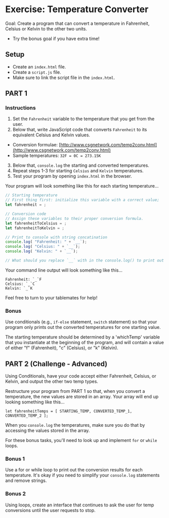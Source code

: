 # Exercise: Temperature Converter

Goal: Create a program that can convert a temperature in Fahrenheit, Celsius or Kelvin to the other two units.
- Try the bonus goal if you have extra time!

## Setup

- Create an `index.html` file.
- Create a `script.js` file.
- Make sure to link the script file in the `index.html`.

## PART 1

### Instructions

1. Set the `Fahrenheit` variable to the temperature that you get from the user.
2. Below that, write JavaScript code that converts `Fahrenheit` to its equivalent Celsius and Kelvin values.
  - Conversion formulae: [http://www.csgnetwork.com/temp2conv.html](http://www.csgnetwork.com/temp2conv.html)
  - Sample temperatures: `32F = 0C = 273.15K`
3. Below that, `console.log` the starting and converted temperatures.
4. Repeat steps 1-3 for starting `Celsius` and `Kelvin` temperatures.
5. Test your program by opening `index.html` in the browser.


Your program will look something like this for each starting temperature...

  ```javascript
  // Starting temperature
  // First thing first: initialize this variable with a correct value;
  let fahrenheit = ;

  // Conversion code
  // Assign these variables to their proper conversion formula.
  let fahrenheitToCelsius = ;
  let fahrenheitToKelvin = ;

  // Print to console with string concatination
  console.log( "Fahrenheit: " + `__`);
  console.log( "Celsius: " + `__`);
  console.log( "Kelvin: " + `__`);
  
  // What should you replace `__` with in the console.log() to print out the correct temperature values?
  ```

Your command line output will look something like this...

  ```
  Fahrenheit: `_`F
  Celsius: `_`C
  Kelvin: `_`K
  ```

Feel free to turn to your tablemates for help!  

### Bonus

Use conditionals (e.g., `if-else` statement, `switch` statement) so that your program only prints out the converted temperatures for one starting value.  

The starting temperature should be determined by a 'whichTemp' variable that you instantiate at the beginning of the program, and will contain a value of either "f" (Fahrenheit), "c" (Celsius), or "k" (Kelvin).

## PART 2 (Challenge - Advanced)

Using Conditionals, have your code accept either Fahrenheit, Celsius, or Kelvin, and output the other two temp types.

Restructure your program from PART 1 so that, when you convert a temperature, the new values are stored in an array. Your array will end up looking something like this...

  `let fahrenheitTemps = [ STARTING_TEMP, CONVERTED_TEMP_1, CONVERTED_TEMP_2 ];`


When you `console.log` the temperatures, make sure you do that by accessing the values stored in the array.  

For these bonus tasks, you'll need to look up and implement `for` or `while` loops.

### Bonus 1

Use a for or while loop to print out the conversion results for each temperature. It's okay if you need to simplify your `console.log` statements and remove strings.  

### Bonus 2

Using loops, create an interface that continues to ask the user for temp conversions until the user requests to stop.
